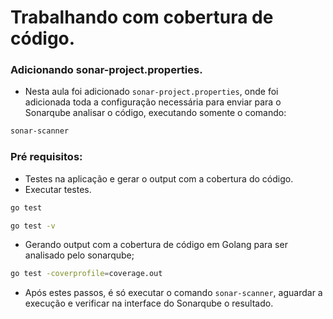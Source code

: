 # Trabalhando com cobertura de código.

### Adicionando sonar-project.properties.
- Nesta aula foi adicionado `sonar-project.properties`, onde foi adicionada toda a configuração necessária para enviar para o Sonarqube analisar o código, executando somente o comando:
```bash
sonar-scanner
```

### Pré requisitos:
- Testes na aplicação e gerar o output com a cobertura do código.
- Executar testes.
```bash
go test
```

```bash
go test -v
```

- Gerando output com a cobertura de código em Golang para ser analisado pelo sonarqube;
```bash
go test -coverprofile=coverage.out
```

- Após estes passos, é só executar o comando `sonar-scanner`, aguardar a execução e verificar na interface do Sonarqube o resultado.